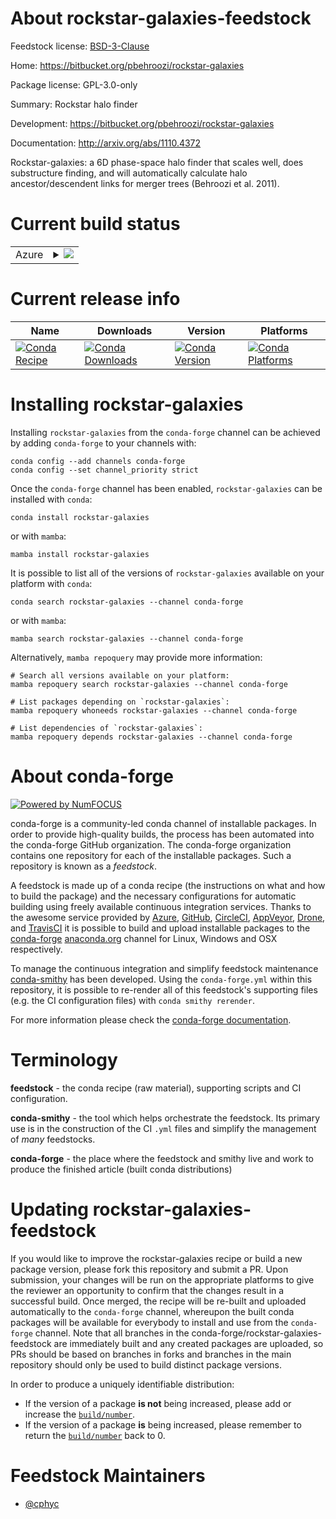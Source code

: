 About rockstar-galaxies-feedstock
=================================

Feedstock license: [BSD-3-Clause](https://github.com/conda-forge/rockstar-galaxies-feedstock/blob/main/LICENSE.txt)

Home: https://bitbucket.org/pbehroozi/rockstar-galaxies

Package license: GPL-3.0-only

Summary: Rockstar halo finder

Development: https://bitbucket.org/pbehroozi/rockstar-galaxies

Documentation: http://arxiv.org/abs/1110.4372

Rockstar-galaxies: a 6D phase-space halo finder that
scales well, does substructure finding, and will
automatically calculate halo ancestor/descendent links
for merger trees (Behroozi et al. 2011).


Current build status
====================


<table>
    
  <tr>
    <td>Azure</td>
    <td>
      <details>
        <summary>
          <a href="https://dev.azure.com/conda-forge/feedstock-builds/_build/latest?definitionId=20239&branchName=main">
            <img src="https://dev.azure.com/conda-forge/feedstock-builds/_apis/build/status/rockstar-galaxies-feedstock?branchName=main">
          </a>
        </summary>
        <table>
          <thead><tr><th>Variant</th><th>Status</th></tr></thead>
          <tbody><tr>
              <td>linux_64_hdf51.14.3</td>
              <td>
                <a href="https://dev.azure.com/conda-forge/feedstock-builds/_build/latest?definitionId=20239&branchName=main">
                  <img src="https://dev.azure.com/conda-forge/feedstock-builds/_apis/build/status/rockstar-galaxies-feedstock?branchName=main&jobName=linux&configuration=linux%20linux_64_hdf51.14.3" alt="variant">
                </a>
              </td>
            </tr><tr>
              <td>linux_64_hdf51.14.4</td>
              <td>
                <a href="https://dev.azure.com/conda-forge/feedstock-builds/_build/latest?definitionId=20239&branchName=main">
                  <img src="https://dev.azure.com/conda-forge/feedstock-builds/_apis/build/status/rockstar-galaxies-feedstock?branchName=main&jobName=linux&configuration=linux%20linux_64_hdf51.14.4" alt="variant">
                </a>
              </td>
            </tr>
          </tbody>
        </table>
      </details>
    </td>
  </tr>
</table>

Current release info
====================

| Name | Downloads | Version | Platforms |
| --- | --- | --- | --- |
| [![Conda Recipe](https://img.shields.io/badge/recipe-rockstar--galaxies-green.svg)](https://anaconda.org/conda-forge/rockstar-galaxies) | [![Conda Downloads](https://img.shields.io/conda/dn/conda-forge/rockstar-galaxies.svg)](https://anaconda.org/conda-forge/rockstar-galaxies) | [![Conda Version](https://img.shields.io/conda/vn/conda-forge/rockstar-galaxies.svg)](https://anaconda.org/conda-forge/rockstar-galaxies) | [![Conda Platforms](https://img.shields.io/conda/pn/conda-forge/rockstar-galaxies.svg)](https://anaconda.org/conda-forge/rockstar-galaxies) |

Installing rockstar-galaxies
============================

Installing `rockstar-galaxies` from the `conda-forge` channel can be achieved by adding `conda-forge` to your channels with:

```
conda config --add channels conda-forge
conda config --set channel_priority strict
```

Once the `conda-forge` channel has been enabled, `rockstar-galaxies` can be installed with `conda`:

```
conda install rockstar-galaxies
```

or with `mamba`:

```
mamba install rockstar-galaxies
```

It is possible to list all of the versions of `rockstar-galaxies` available on your platform with `conda`:

```
conda search rockstar-galaxies --channel conda-forge
```

or with `mamba`:

```
mamba search rockstar-galaxies --channel conda-forge
```

Alternatively, `mamba repoquery` may provide more information:

```
# Search all versions available on your platform:
mamba repoquery search rockstar-galaxies --channel conda-forge

# List packages depending on `rockstar-galaxies`:
mamba repoquery whoneeds rockstar-galaxies --channel conda-forge

# List dependencies of `rockstar-galaxies`:
mamba repoquery depends rockstar-galaxies --channel conda-forge
```


About conda-forge
=================

[![Powered by
NumFOCUS](https://img.shields.io/badge/powered%20by-NumFOCUS-orange.svg?style=flat&colorA=E1523D&colorB=007D8A)](https://numfocus.org)

conda-forge is a community-led conda channel of installable packages.
In order to provide high-quality builds, the process has been automated into the
conda-forge GitHub organization. The conda-forge organization contains one repository
for each of the installable packages. Such a repository is known as a *feedstock*.

A feedstock is made up of a conda recipe (the instructions on what and how to build
the package) and the necessary configurations for automatic building using freely
available continuous integration services. Thanks to the awesome service provided by
[Azure](https://azure.microsoft.com/en-us/services/devops/), [GitHub](https://github.com/),
[CircleCI](https://circleci.com/), [AppVeyor](https://www.appveyor.com/),
[Drone](https://cloud.drone.io/welcome), and [TravisCI](https://travis-ci.com/)
it is possible to build and upload installable packages to the
[conda-forge](https://anaconda.org/conda-forge) [anaconda.org](https://anaconda.org/)
channel for Linux, Windows and OSX respectively.

To manage the continuous integration and simplify feedstock maintenance
[conda-smithy](https://github.com/conda-forge/conda-smithy) has been developed.
Using the ``conda-forge.yml`` within this repository, it is possible to re-render all of
this feedstock's supporting files (e.g. the CI configuration files) with ``conda smithy rerender``.

For more information please check the [conda-forge documentation](https://conda-forge.org/docs/).

Terminology
===========

**feedstock** - the conda recipe (raw material), supporting scripts and CI configuration.

**conda-smithy** - the tool which helps orchestrate the feedstock.
                   Its primary use is in the construction of the CI ``.yml`` files
                   and simplify the management of *many* feedstocks.

**conda-forge** - the place where the feedstock and smithy live and work to
                  produce the finished article (built conda distributions)


Updating rockstar-galaxies-feedstock
====================================

If you would like to improve the rockstar-galaxies recipe or build a new
package version, please fork this repository and submit a PR. Upon submission,
your changes will be run on the appropriate platforms to give the reviewer an
opportunity to confirm that the changes result in a successful build. Once
merged, the recipe will be re-built and uploaded automatically to the
`conda-forge` channel, whereupon the built conda packages will be available for
everybody to install and use from the `conda-forge` channel.
Note that all branches in the conda-forge/rockstar-galaxies-feedstock are
immediately built and any created packages are uploaded, so PRs should be based
on branches in forks and branches in the main repository should only be used to
build distinct package versions.

In order to produce a uniquely identifiable distribution:
 * If the version of a package **is not** being increased, please add or increase
   the [``build/number``](https://docs.conda.io/projects/conda-build/en/latest/resources/define-metadata.html#build-number-and-string).
 * If the version of a package **is** being increased, please remember to return
   the [``build/number``](https://docs.conda.io/projects/conda-build/en/latest/resources/define-metadata.html#build-number-and-string)
   back to 0.

Feedstock Maintainers
=====================

* [@cphyc](https://github.com/cphyc/)


